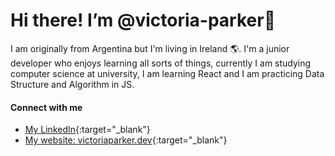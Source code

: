 # Hi there! I’m @victoria-parker👋


I am originally from Argentina but I'm living in Ireland 🌎. I'm a junior developer who enjoys learning all sorts of things, currently I am studying computer science at university, I am learning React and I am practicing Data Structure and Algorithm in JS.

#### Connect with me

- [My LinkedIn](https://www.linkedin.com/in/victoria-parker-web-developer/){:target="_blank"}
- [My website: victoriaparker.dev](https://victoriaparker.dev/){:target="_blank"}


